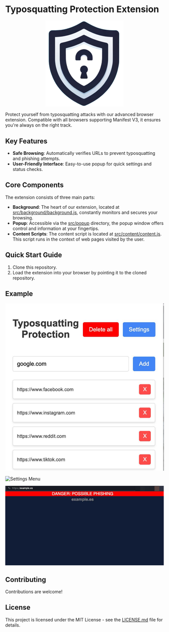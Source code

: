 # Typosquatting Protection Extension

<p align="center"><img width=250 alt="Logo" src="https://github.com/wanetty/TypoProtect-Extension/blob/main/static/logo.png"></p>


Protect yourself from typosquatting attacks with our advanced browser extension. Compatible with all browsers supporting Manifest V3, it ensures you're always on the right track.

## Key Features

- **Safe Browsing**: Automatically verifies URLs to prevent typosquatting and phishing attempts.
- **User-Friendly Interface**: Easy-to-use popup for quick settings and status checks.


## Core Components

The extension consists of three main parts:

- **Background**: The heart of our extension, located at [src/background/background.js](src/background/background.js), constantly monitors and secures your browsing.
- **Popup**: Accessible via the [src/popup](src/popup) directory, the popup window offers control and information at your fingertips.
- **Content Scripts**: The content script is located at [src/content/content.js](src/content/content.js). This script runs in the context of web pages visited by the user.

## Quick Start Guide

1. Clone this repository.
2. Load the extension into your browser by pointing it to the cloned repository.

## Example

![Board](static/board.png)

![Settings Menu](static/settings.png)

![Example](static/example.png)

## Contributing

Contributions are welcome! 

## License

This project is licensed under the MIT License - see the [LICENSE.md](LICENSE.md) file for details.